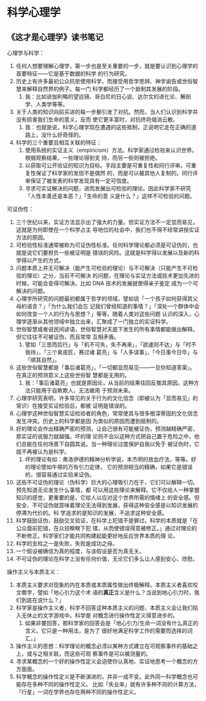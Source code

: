 # 科学心理学

## 《这才是心理学》读书笔记

心理学与科学：

1. 任何人想要理解心理学，第一步也是至关重要的一步，就是要认识到心理学的首要特征——它是基于数据的科学
   的行为研究。
1. 历史上有许多最初公众抗拒使用科学，而接受用哲学思辨、神学谕告或世俗智慧来解释自然界的例子。每一门
   科学都经历了一个抵制其发展的阶段。
   1. 我：比如说伽利略的望远镜、哥白尼的日心说、达尔文的进化论、解剖学、人类学等等。
1. 关于人类的知识向前买进的每一步都引发了对抗。然而，当人们认识到科学并没有损害我们生命的意义，反而
   使它更丰富时，对抗终将烟消云散。
   1. 我：也就是说，科学心理学现在遭遇的这些抵制，正说明它走在正确的道路上，没什么好奇怪的。
1. 科学的三个重要且相互关联的特征：
   1. 使用系统的实证主义（empiricism）方法。科学家通过检验来认识世界。根据观察结果，一些理论得到支
      持，而另一些则被拒绝。
   1. 以获取可公开验证的知识为目标。手段主要是可重复性和同行评审。可重复性保证了科学家的发现不是偶然
      的，而是可以被其他人复制的。同行评审保证了被发表的科学发现具有一定可信度。
   1. 寻求可实证解决的问题，进而发展出可检验的理论。因此科学家不研究「人性本善还是本恶？」「生命的意
      义是什么？」这样不可检验的问题。

可证伪性：

1. 三个世纪以来，实证方法显示出了强大的力量。但实证方法不一定显而易见，这就是为何即使在一个科学占主
   导地位的社会中，我们也不得不经常讲授实证方法的原因。
1. 可检验性标准通常被称为可证伪性标准。任何科学理论都必须是可证伪的，也就是说它们要担负一些被证明是
   错误的风险。这就是科学得以发展以及新的科学得以产生的方式。
1. 问题本质上并无可解决（能产生可检验的理论）与不可解决（只能产生不可检验的理论）之分，当前不可解决
   的问题，在理论与实证方法或技术更加先进的时候，可能会变得可解决。比如 DNA 技术的发展就使得亲子鉴定
   成为一个可解决的问题。
1. 心理学所研究的问题最初都属于哲学的领域，譬如说「一个孩子如何获得其父母的语言？」「为什么我们会忘
   记我们曾经知道的事情？」「深处一个群体中会如何改变一个人的行为与思想？」等等。随着人类对这些问题
   认识的深入，心理学逐渐从其他领域中独立出来，汇聚成了一门独立的实证科学。
1. 世俗智慧或者说民间谚语，世俗智慧对天底下发生的所有事情都能做出解释。但它往往不可被证伪，而且常常
   互相矛盾。
   1. 譬如「三思而后行」与「机不可失，失不再来」，「欲速则不达」与「时不我待」，「三个臭皮匠，赛过诸
      葛亮」与「人多误事」，「今日事今日毕」与「顺其自然」。
1. 这些世俗智慧都是「事后诸葛亮」，「一切都显而易见——一旦你知道答案」。在真正的预测意义上这些世俗智
   慧都是无用的。
   1. 我：「事后诸葛亮」也就是原因论，从当前的结果往回反推其原因。这种方法只能用于自欺欺人，无法被用
      于预测未来。
1. 心理学研究表明，许多常见的关于行为的文化信念（即被认为「显而易见」的常识）在接受实证检验后，都被
   证明是错误的。
1. 心理学这种世俗智慧实证检验者的角色，常常使其与很多根深蒂固的文化信念发生冲突。历史上的科学都是因
   为类似的原因而遭到抵制的。
1. 好的理论会作出精确严密的预测，让自己很有可能被证伪，预测越精确严密，那实证的说服力就越强。坏的理
   论则不会以这种方式把自己置于危险之中，他们总能在任何场景下自圆其说。当一种理论过度保护自我以免于
   被证伪时，它就不再被认为是科学。
   1. 坏的理论有如：弗洛伊德的精神分析学说，本杰明的放血疗法，等等。好的理论譬如牛顿的万有引力定律，
      它的预测相当的精确，如果它是错误的，很容易通过实验来证伪。
1. 这些不可证伪的理论（伪科学）巨大的心理吸引力在于，它们可以解释一切。预先知道无论发生什么事情，都
   可以用这些理论来解释。它不仅给人一种掌握知识的感觉，更重要的是，它给人以应对这个世界所需的情绪上
   的安全感。但安全、不可证伪就意味着理论无法得到发展，获得这种安全感是以知识发展的停滞为代价的。科
   学追求的是知识的发展，不追求这种安全感。
1. 科学鼓励证伪，鼓励交叉验证，在科学上犯错不是罪过。科学的本质就是「在公众面前犯错，在众目睽睽下犯
   错，从而使错误得意被修正。」通过对理论的不断修正，科学家们才能共同构建起能更好地反应世界本质的理
   论。
1. 科学的支柱之一是失败，失败是成功之母。
1. 一个假设被确信为真的程度，与该假设是否为真无关。
1. 不可证伪的理论在科学上没有任何价值，无论它们多么让人感到安心、欣慰。

操作主义与本质主义：

1. 本质主义要求对现象的内在本质或本质属性做出终极解释。本质主义者喜欢咬文嚼字，譬如「地心引力这个术
   语的**真正**含义是什么？当说到地心引力时，我们到底在说什么？」
1. 科学家是操作主义者，科学不回答这种本质主义的问题，本质主义会让我们陷入无休止的文字游戏中。科学是
   对概念进行操作性定义得意进步的。
   1. 如果非要回答，那科学家的回答会是「地心引力/生命一词没有什么真正的含义，它只是一种用法，是为了
      很好地满足科学工作的需要而选择的词汇。」
1. 操作主义的思想：科学理论的概念必须以某种方式建立在可观察事件的基础之上，或与之相关联，而这些可观
   察事件是可以被测量的。
1. 寻求某概念的一个好的操作性定义会迫使你认真地、实证地思考一个概念的方方面面。
1. 科学概念的操作性定义是不断演进的，并非一成不变。此外同一科学概念也可能存在多种不同的操作性定义。
   比如「失业率」就有许多种不同的计算方法，「行星」一词在学界也存在两种不同的操作性定义。
